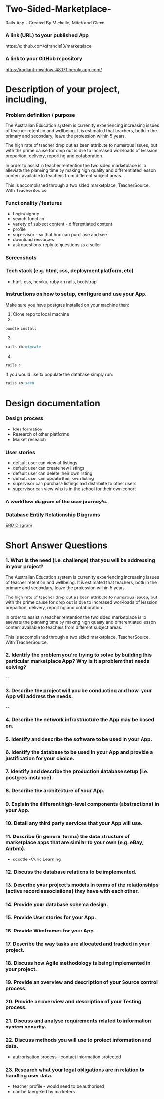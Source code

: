 # Two-Sided-Marketplace-
Rails App - Created By Michelle, Mitch and Glenn

### A link (URL) to your published App
https://github.com/gfrancis13/marketplace

### A link to your GitHub repository
https://radiant-meadow-48071.herokuapp.com/

# Description of your project, including,
### Problem definition / purpose

The Australian Education system is currenlty experiencing increasing issues of teacher retention and wellbeing. It is estimated that teachers, both in the primary and secondary, leave the profession within 5 years. 

The high rate of teacher drop out as been attribute to numerous issues, but with the prime cause for drop out is due to increased workloads of lesssion prepartion, delivery, reporting and collaboration. 

In order to assist in teacher rentention the two sided marketplace is to alleviate the planning time by making high quality and differentiated lesson content available to teachers from different subject areas. 

This is accomplished through a two sided marketplace, TeacherSource. With TeacherSource 


### Functionality / features
- Login/signup
- search function
- variety of subject content - differentiated content
- profile
- supervisor - so that hod can purchase and see
- download resources
- ask questions, reply to questions as a seller

### Screenshots


### Tech stack (e.g. html, css, deployment platform, etc)
- html, css, heroku, ruby on rails, bootstrap
### Instructions on how to setup, configure and use your App.
Make sure you have postgres installed on your machine then:

1. Clone repo to local machine
2. 
```ruby
bundle install
```

3. 
```ruby
rails db:migrate
```

4.
```ruby
rails s
```

If you would like to populate the database simply run:
```ruby
rails db:seed
```

# Design documentation 
### Design process
- Idea formation
- Research of other platforms
- Market research

### User stories
- default user can view all listings
- default user can create new listings
- default user can delete their own listing
- default user can update their own listing
- supervisor can purchase listings and distribute to other users
- supervisor can view who is in the school for their own cohort

### A workflow diagram of the user journey/s.


### Database Entity Relationship Diagrams
[ERD Diagram](https://i.imgur.com/eHYfHBq.png)


# Short Answer Questions
### 1. What is the need (i.e. challenge) that you will be addressing in your project?
The Australian Education system is currenlty experiencing increasing issues of teacher retention and wellbeing. It is estimated that teachers, both in the primary and secondary, leave the profession within 5 years. 

The high rate of teacher drop out as been attribute to numerous issues, but with the prime cause for drop out is due to increased workloads of lesssion prepartion, delivery, reporting and collaboration. 

In order to assist in teacher rentention the two sided marketplace is to alleviate the planning time by making high quality and differentiated lesson content available to teachers from different subject areas. 

This is accomplished through a two sided marketplace, TeacherSource. With TeacherSource.

### 2. Identify the problem you’re trying to solve by building this particular marketplace App? Why is it a problem that needs solving?
--
### 3. Describe the project will you be conducting and how. your App will address the needs.
--


### 4. Describe the network infrastructure the App may be based on.
### 5. Identify and describe the software to be used in your App.
### 6. Identify the database to be used in your App and provide a justification for your choice.
### 7. Identify and describe the production database setup (i.e. postgres instance).

### 8. Describe the architecture of your App.
### 9. Explain the different high-level components (abstractions) in your App.
### 10. Detail any third party services that your App will use.


### 11. Describe (in general terms) the data structure of marketplace apps that are similar to your own (e.g. eBay, Airbnb).
- scootle
-Curio Learning.

### 12. Discuss the database relations to be implemented.
### 13. Describe your project’s models in terms of the relationships (active record associations) they have with each other.
### 14. Provide your database schema design.




### 15. Provide User stories for your App.
### 16. Provide Wireframes for your App.
### 17. Describe the way tasks are allocated and tracked in your project.
### 18. Discuss how Agile methodology is being implemented in your project.
### 19. Provide an overview and description of your Source control process.
### 20. Provide an overview and description of your Testing process.

### 21. Discuss and analyse requirements related to information system security.



### 22. Discuss methods you will use to protect information and data.
- authorisation process - contact information protected
### 23. Research what your legal obligations are in relation to handling user data.
- teacher profile - would need to be authorised
- can be taergeted by marketers
